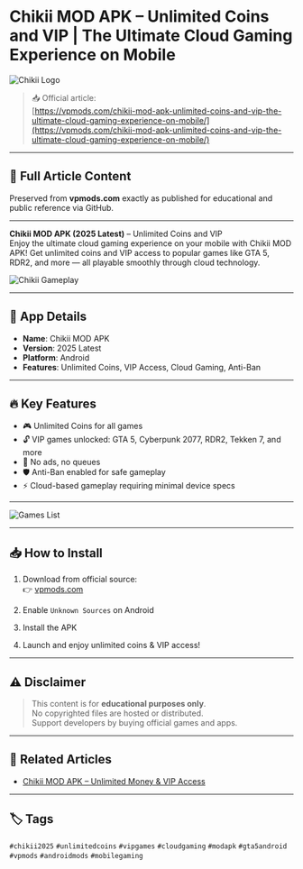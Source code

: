 # Chikii MOD APK – Unlimited Coins and VIP | The Ultimate Cloud Gaming Experience on Mobile

![Chikii Logo](https://vpmods.com/wp-content/uploads/2025/06/Chikii-MOD-APK-for-Android-Safe-Download-Guide-VIP-Coins-Unlocked-150x150.png)

> 📥 Official article:  
[https://vpmods.com/chikii-mod-apk-unlimited-coins-and-vip-the-ultimate-cloud-gaming-experience-on-mobile/](https://vpmods.com/chikii-mod-apk-unlimited-coins-and-vip-the-ultimate-cloud-gaming-experience-on-mobile/)

---

## 📝 Full Article Content

Preserved from **vpmods.com** exactly as published for educational and public reference via GitHub.

---

**Chikii MOD APK (2025 Latest)** – Unlimited Coins and VIP  
Enjoy the ultimate cloud gaming experience on your mobile with Chikii MOD APK! Get unlimited coins and VIP access to popular games like GTA 5, RDR2, and more — all playable smoothly through cloud technology.

![Chikii Gameplay](https://vpmods.com/chikii-mod-apk-v4-vip-unlocked-unlimited-coins/)

---

## 📱 App Details

- **Name**: Chikii MOD APK  
- **Version**: 2025 Latest  
- **Platform**: Android  
- **Features**: Unlimited Coins, VIP Access, Cloud Gaming, Anti-Ban

---

## 🔥 Key Features

- 🎮 Unlimited Coins for all games  
- 🔓 VIP games unlocked: GTA 5, Cyberpunk 2077, RDR2, Tekken 7, and more  
- 🚫 No ads, no queues  
- 🛡️ Anti-Ban enabled for safe gameplay  
- ⚡ Cloud-based gameplay requiring minimal device specs

---

![Games List](https://vpmods.com/wp-content/uploads/2023/11/chikii-gta5-rdr2-mortal-kombat.webp)

---

## 📥 How to Install

1. Download from official source:  
👉 [vpmods.com](https://vpmods.com/chikii-mod-apk-unlimited-coins-and-vip-the-ultimate-cloud-gaming-experience-on-mobile/)

2. Enable `Unknown Sources` on Android  
3. Install the APK  
4. Launch and enjoy unlimited coins & VIP access!

---

## ⚠️ Disclaimer

> This content is for **educational purposes only**.  
> No copyrighted files are hosted or distributed.  
> Support developers by buying official games and apps.

---

## 🔗 Related Articles

- [Chikii MOD APK – Unlimited Money & VIP Access](https://vpmods.com/chikii-mod-apk-unlimited-money-unlock-the-full-gaming-experience/)  

---

## 🏷️ Tags

`#chikii2025` `#unlimitedcoins` `#vipgames` `#cloudgaming` `#modapk` `#gta5android` `#vpmods` `#androidmods` `#mobilegaming`
